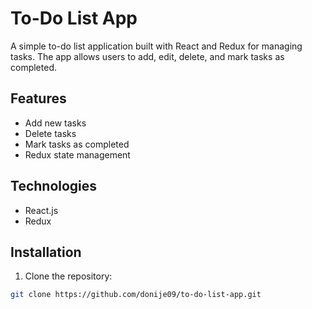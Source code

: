 # To-Do List App

A simple to-do list application built with React and Redux for managing tasks. The app allows users to add, edit, delete, and mark tasks as completed.

## Features

- Add new tasks
- Delete tasks
- Mark tasks as completed
- Redux state management

## Technologies

- React.js
- Redux

## Installation

1. Clone the repository: 
```bash
git clone https://github.com/donije09/to-do-list-app.git
